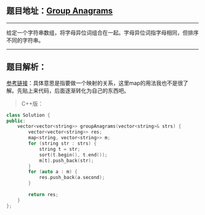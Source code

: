 ## 题目地址：[Group Anagrams](https://leetcode.com/problems/group-anagrams/)
---
给定一个字符串数组，将字母异位词组合在一起。字母异位词指字母相同，但排序不同的字符串。    

---
## 题目解析：    
[参考链接](https://www.cnblogs.com/grandyang/p/4385822.html)：具体意思是指要做一个映射的关系，这里map的用法我也不是很了解。先贴上来代码，后面逐渐转化为自己的东西吧。   
> C++版：  
```c++
class Solution {
public:
    vector<vector<string>> groupAnagrams(vector<string>& strs) {
        vector<vector<string>> res;
        map<string, vector<string>> m;
        for (string str : strs) {
            string t = str;
            sort(t.begin(), t.end());
            m[t].push_back(str);
        }
        for (auto a : m) {
            res.push_back(a.second);
        }
        
        return res;
    }
};
```

